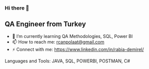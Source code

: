 
### Hi there 👋

## QA Engineer from Turkey

- 🌱 I’m currently learning QA Methodologies, SQL, Power BI
- 📫 How to reach me: rcanpolaat@gmail.com
- ⚡ Connect with me: https://www.linkedin.com/in/rabia-demirel/


Languages and Tools: JAVA, SQL, POWERBI, POSTMAN, C#
